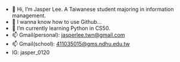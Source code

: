 - 👋 Hi, I’m Jasper Lee. A Taiwanese student majoring in information management.
- 👀 I wanna know how to use Github...
- 🌱 I’m currently learning Python in CS50.
- 📫 Gmail(personal): jasperlee.twn@gmail.com
- 📫 Gmail(school): 411035015@gms.ndhu.edu.tw
- IG: jasper_0120 

<!---
Jasper0120/Jasper0120 is a ✨ special ✨ repository because its `README.md` (this file) appears on your GitHub profile.
You can click the Preview link to take a look at your changes.
--->
